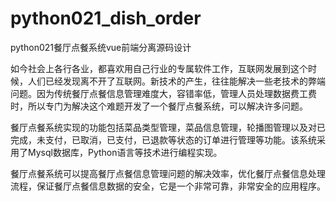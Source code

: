 # python021_dish_order
python021餐厅点餐系统vue前端分离源码设计


  如今社会上各行各业，都喜欢用自己行业的专属软件工作，互联网发展到这个时候，人们已经发现离不开了互联网。新技术的产生，往往能解决一些老技术的弊端问题。因为传统餐厅点餐信息管理难度大，容错率低，管理人员处理数据费工费时，所以专门为解决这个难题开发了一个餐厅点餐系统，可以解决许多问题。
  
  餐厅点餐系统实现的功能包括菜品类型管理，菜品信息管理，轮播图管理以及对已完成，未支付，已取消，已支付，已退款等状态的订单进行管理等功能。该系统采用了Mysql数据库，Python语言等技术进行编程实现。
  
  餐厅点餐系统可以提高餐厅点餐信息管理问题的解决效率，优化餐厅点餐信息处理流程，保证餐厅点餐信息数据的安全，它是一个非常可靠，非常安全的应用程序。
